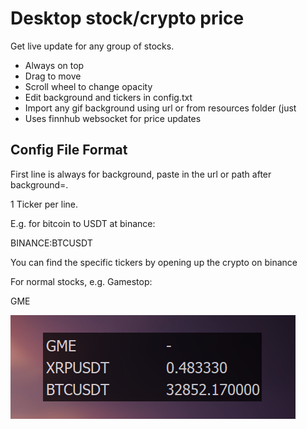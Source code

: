 # Desktop stock/crypto price
Get live update for any group of stocks.

- Always on top
- Drag to move
- Scroll wheel to change opacity
- Edit background and tickers in config.txt
- Import any gif background using url or from resources folder (just 
- Uses finnhub websocket for price updates

## Config File Format
First line is always for background, paste in the url or path after background=.

1 Ticker per line.

E.g. for bitcoin to USDT at binance:

BINANCE:BTCUSDT

You can find the specific tickers by opening up the crypto on binance

For normal stocks, e.g. Gamestop:

GME

![example](resources/pic.png)
